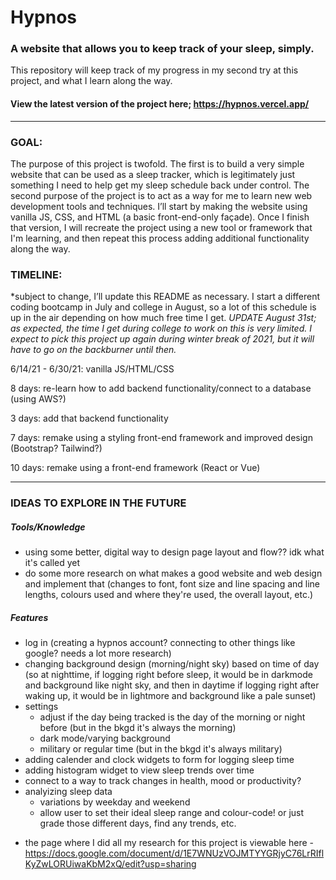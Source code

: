 # Hypnos 

### A website that allows you to keep track of your sleep, simply. 

  

This repository will keep track of my progress in my second try at this project, and what I learn along the way. 
#### View the latest version of the project here; https://hypnos.vercel.app/
  
___
### **GOAL:**  

The purpose of this project is twofold. The first is to build a very simple website that can be used as a sleep tracker, which is legitimately just something I need to help get my sleep schedule back under control. The second purpose of the project is to act as a way for me to learn new web development tools and techniques. I’ll start by making the website using vanilla JS, CSS, and HTML (a basic front-end-only façade). Once I finish that version, I will recreate the project using a new tool or framework that I'm learning, and then repeat this process adding additional functionality along the way. 

### **TIMELINE:** 

*subject to change, I’ll update this README as necessary. I start a different coding bootcamp in July and college in August, so a lot of this schedule is up in the air depending on how much free time I get. 
*UPDATE August 31st; as expected, the time I get during college to work on this is very limited. I expect to pick this project up again during winter break of 2021, but it will have to go on the backburner until then.*


6/14/21 - 6/30/21: vanilla JS/HTML/CSS 

8 days: re-learn how to add backend functionality/connect to a database (using AWS?)

3 days: add that backend functionality

7 days: remake using a styling front-end framework and improved design (Bootstrap? Tailwind?) 

10 days: remake using a front-end framework (React or Vue)

___

### **IDEAS TO EXPLORE IN THE FUTURE**
##### Tools/Knowledge
- using some better, digital way to design page layout and flow?? idk what it's called yet
- do some more research on what makes a good website and web design and implement that (changes to font, font size and line spacing and line lengths, colours used and where they're used, the overall layout, etc.)

##### Features
- log in (creating a hypnos account? connecting to other things like google? needs a lot more research)
- changing background design (morning/night sky) based on time of day (so at nighttime, if logging right before sleep, it would be in darkmode and background like night sky, and then in daytime if logging right after waking up, it would be in lightmore and background like a pale sunset)
- settings
  - adjust if the day being tracked is the day of the morning or night before (but in the bkgd it's always the morning)
  - dark mode/varying background
  - military or regular time (but in the bkgd it's always military)
- adding calender and clock widgets to form for logging sleep time
- adding histogram widget to view sleep trends over time
- connect to a way to track changes in health, mood or productivity?
- analyizing sleep data
  - variations by weekday and weekend
  - allow user to set their ideal sleep range and colour-code! or just grade those different days, find any trends, etc.

* the page where I did all my research for this project is viewable here - https://docs.google.com/document/d/1E7WNUzVOJMTYYGRjyC76LrRIflKyZwLORUiwaKbM2xQ/edit?usp=sharing

 
